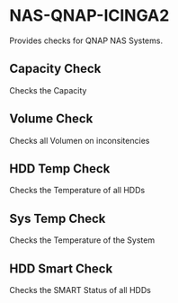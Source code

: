 # NAS-QNAP-ICINGA2

Provides checks for QNAP NAS Systems. 



## Capacity Check
Checks the Capacity

## Volume Check
Checks all Volumen on inconsitencies

## HDD Temp Check
Checks the Temperature of all HDDs

## Sys Temp Check
Checks the Temperature of the System

## HDD Smart Check
Checks the SMART Status of all HDDs



